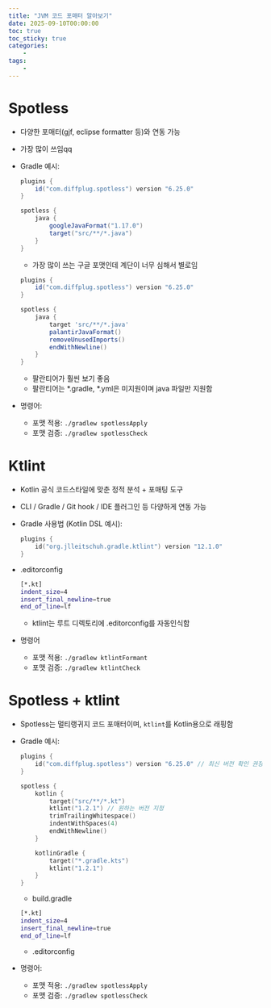 ```yaml
---
title: "JVM 코드 포매터 알아보기"
date: 2025-09-10T00:00:00
toc: true
toc_sticky: true
categories:
    - 
tags:
    - 
---
```


# Spotless

- 다양한 포매터(gjf, eclipse formatter 등)와 연동 가능
- 가장 많이 쓰임qq
- Gradle 예시:
    
    ```groovy
    plugins {
        id("com.diffplug.spotless") version "6.25.0"
    }
    
    spotless {
        java {
            googleJavaFormat("1.17.0")
            target("src/**/*.java")
        }
    }
    ```
    
    - 가장 많이 쓰는 구글 포맷인데 계단이 너무 심해서 별로임
    
    ```groovy
    plugins {
        id("com.diffplug.spotless") version "6.25.0"
    }
    
    spotless {
        java {
            target 'src/**/*.java'
            palantirJavaFormat()
            removeUnusedImports()
            endWithNewline()
        }
    }
    ```
    
    - 팔란티어가 훨씬 보기 좋음
    - 팔란티어는 *.gradle, *.yml은 미지원이며 java 파일만 지원함
- 명령어:
    - 포맷 적용: `./gradlew spotlessApply`
    - 포맷 검증: `./gradlew spotlessCheck`

# Ktlint

- Kotlin 공식 코드스타일에 맞춘 정적 분석 + 포매팅 도구
- CLI / Gradle / Git hook / IDE 플러그인 등 다양하게 연동 가능
- Gradle 사용법 (Kotlin DSL 예시):
    
    ```kotlin
    plugins {
        id("org.jlleitschuh.gradle.ktlint") version "12.1.0"
    }
    ```
    
- .editorconfig
    
    ```bash
    [*.kt]
    indent_size=4
    insert_final_newline=true
    end_of_line=lf
    ```
    
    - ktlint는 루트 디렉토리에 .editorconfig를 자동인식함
- 명령어
    - 포맷 적용: `./gradlew ktlintFormant`
    - 포맷 검증: `./gradlew ktlintCheck`

# Spotless + ktlint

- Spotless는 멀티랭귀지 코드 포매터이며, `ktlint`를 Kotlin용으로 래핑함
- Gradle 예시:
    
    ```kotlin
    plugins {
        id("com.diffplug.spotless") version "6.25.0" // 최신 버전 확인 권장
    }
    
    spotless {
        kotlin {
            target("src/**/*.kt")
            ktlint("1.2.1") // 원하는 버전 지정
            trimTrailingWhitespace()
            indentWithSpaces(4)
            endWithNewline()
        }
    
        kotlinGradle {
            target("*.gradle.kts")
            ktlint("1.2.1")
        }
    }
    ```
    
    - build.gradle
    
    ```bash
    [*.kt]
    indent_size=4
    insert_final_newline=true
    end_of_line=lf
    ```
    
    - .editorconfig
- 명령어:
    - 포맷 적용: `./gradlew spotlessApply`
    - 포맷 검증: `./gradlew spotlessCheck`